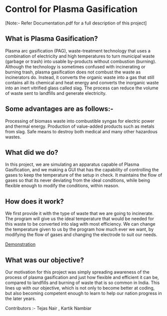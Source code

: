 # Control for Plasma Gasification
[Note:- Refer Documentation.pdf for a full description of this project]
## What is Plasma Gasification?
Plasma arc gasification (PAG), waste-treatment technology that uses a combination of electricity and high temperatures to turn municipal waste (garbage or trash) into usable by-products without combustion (burning). Although the technology is sometimes confused with incinerating or burning trash, plasma gasification does not combust the waste as incinerators do. Instead, it converts the organic waste into a gas that still contains all its chemical and heat energy and converts the inorganic waste into an inert vitrified glass called slag. The process can reduce the volume of waste sent to landfills and generate electricity.
## Some advantages are as follows:-
Processing of biomass waste into combustible syngas for electric power and thermal energy.
Production of value-added products such as metals from slag.
Safe means to destroy both medical and many other hazardous wastes.
## What did we do?
In this project, we are simulating an apparatus capable of Plasma Gasification, and we making a GUI that has the capability of controlling the gases to keep the temperature of the setup in check. It maintains the flow of gases so that its never deviating from the ideal conditions, while being flexible enough to modify the conditions, within reason.
## How does it work?
We first provide it with the type of waste that we are going to incinerate. The program will give us the ideal temperature that would be needed for this waste to be converted into slag with most efficiency. We can change the temperature given to us by the program how much ever we want, by modifying the flow of gases and changing the electrode to suit our needs.

[Demonstration](https://www.youtube.com/watch?v=Fp8U-WoXMyo)
## What was our objective?
Our motivation for this project was simply spreading awareness of the process of plasma gasification and just how flexible and efficient it can be, compared to landfills and burning of waste that is so common in India. This lines up with our objective, which is not only to become better at coding, but also becoming competent enough to learn to help our nation progress in the later years.

Contributors :- Tejas Nair , Kartik Nambiar
